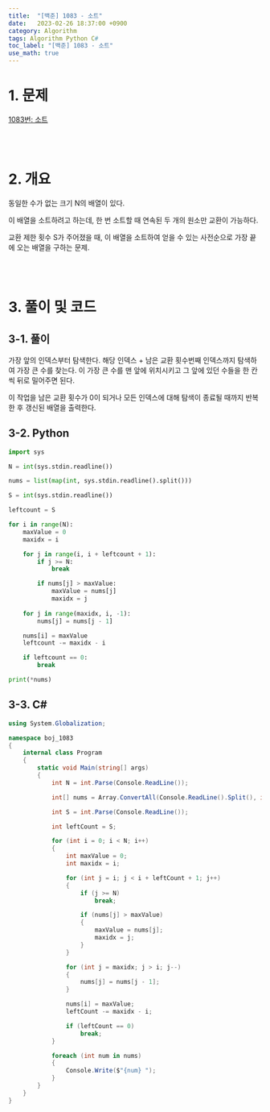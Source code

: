 ```yaml
---
title:  "[백준] 1083 - 소트"
date:   2023-02-26 18:37:00 +0900
category: Algorithm
tags: Algorithm Python C#
toc_label: "[백준] 1083 - 소트"
use_math: true
---
```


# 1. 문제
[1083번: 소트](https://www.acmicpc.net/problem/1083)

<br/>
<br/>

# 2. 개요
동일한 수가 없는 크기 N의 배열이 있다.

이 배열을 소트하려고 하는데, 한 번 소트할 때 연속된 두 개의 원소만 교환이 가능하다.

교환 제한 횟수 S가 주어졌을 때, 이 배열을 소트하여 얻을 수 있는 사전순으로 가장 끝에 오는 배열을 구하는 문제.

<br/>
<br/>

# 3. 풀이 및 코드
## 3-1. 풀이
가장 앞의 인덱스부터 탐색한다. 해당 인덱스 + 남은 교환 횟수번째 인덱스까지 탐색하여 가장 큰 수를 찾는다. 이 가장 큰 수를 맨 앞에 위치시키고 그 앞에 있던 수들을 한 칸씩 뒤로 밀어주면 된다.

이 작업을 남은 교환 횟수가 0이 되거나 모든 인덱스에 대해 탐색이 종료될 때까지 반복한 후 갱신된 배열을 출력한다.

## 3-2. Python

```python
import sys

N = int(sys.stdin.readline())

nums = list(map(int, sys.stdin.readline().split()))

S = int(sys.stdin.readline())

leftcount = S

for i in range(N):
    maxValue = 0
    maxidx = i

    for j in range(i, i + leftcount + 1):
        if j >= N:
            break

        if nums[j] > maxValue:
            maxValue = nums[j]
            maxidx = j
        
    for j in range(maxidx, i, -1):
        nums[j] = nums[j - 1]

    nums[i] = maxValue
    leftcount -= maxidx - i

    if leftcount == 0:
        break

print(*nums)
```

## 3-3. C#

```csharp
using System.Globalization;

namespace boj_1083
{
    internal class Program
    {
        static void Main(string[] args)
        {
            int N = int.Parse(Console.ReadLine());

            int[] nums = Array.ConvertAll(Console.ReadLine().Split(), int.Parse);

            int S = int.Parse(Console.ReadLine());

            int leftCount = S;

            for (int i = 0; i < N; i++)
            {
                int maxValue = 0;
                int maxidx = i;

                for (int j = i; j < i + leftCount + 1; j++)
                {
                    if (j >= N)
                        break;

                    if (nums[j] > maxValue)
                    {
                        maxValue = nums[j];
                        maxidx = j;
                    }
                }

                for (int j = maxidx; j > i; j--)
                {
                    nums[j] = nums[j - 1];
                }

                nums[i] = maxValue;
                leftCount -= maxidx - i;

                if (leftCount == 0)
                    break;
            }

            foreach (int num in nums)
            {
                Console.Write($"{num} ");
            }
        }
    }
}
```